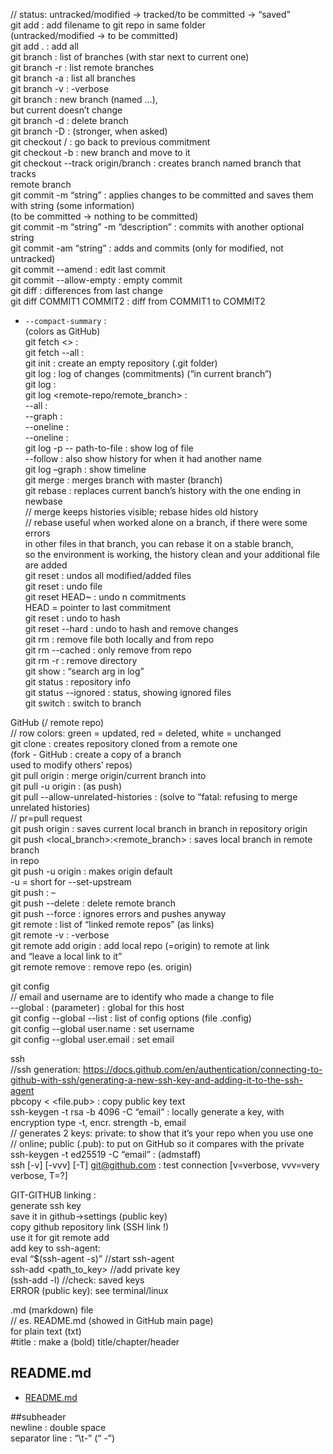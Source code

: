 // status: untracked/modified -> tracked/to be committed -> “saved”  
git add <filename> : add filename to git repo in same folder  
(untracked/modified -> to be committed)  
git add . : add all  
git branch : list of branches (with star next to current one)  
git branch -r : list remote branches  
git branch -a : list all branches  
git branch -v : -verbose  
git branch <branch-name> : new branch (named …),  
but current doesn’t change  
git branch -d <branch> : delete branch  
git branch -D <branch> : (stronger, when asked)  
git checkout <commit-hash>/<branch> : go back to previous commitment  
git checkout -b <branch-name> : new branch and move to it  
git checkout --track origin/branch : creates branch named branch that tracks  
		remote branch  
git commit -m “string” : applies changes to be committed and saves them with				 string (some information)  
				(to be committed -> nothing to be committed)  
git commit -m “string” -m “description” : commits with another optional string  
git commit -am “string” : adds and commits (only for modified, not untracked)  
git commit --amend : edit last commit  
git commit --allow-empty : empty commit  
git diff <commit> : differences from last change  
git diff COMMIT1 COMMIT2 : diff from COMMIT1 to COMMIT2  
*	`--compact-summary` :   
(colors as GitHub)  
git fetch <> :  
git fetch --all :  
git init : create an empty repository (.git folder)  
git log : log of changes (commitments) (“in current branch”)  
git log <branch> :  
git log <remote-repo/remote_branch> :   
	--all :   
--graph :   
--oneline :  
	--oneline :   
git log -p -- path-to-file : show log of file  
	--follow : also show history for when it had another name  
git log –graph : show timeline  
git merge <branch> : merges branch with master (branch)  
git rebase <newbase> : replaces current banch’s history with the one ending in newbase  
// merge keeps histories visible; rebase hides old history  
// rebase useful when worked alone on a branch, if there were some errors   
in other files in that branch, you can rebase it on a stable branch,  
so the environment is working, the history clean and your additional file are added  
git reset : undos all modified/added files  
git reset <file> : undo file  
git reset HEAD~<n> : undo n commitments  
HEAD = pointer to last commitment  
git reset <commit-hash> : undo to hash  
git reset --hard <commit-hash> : undo to hash and remove changes  
git rm <file> : remove file both locally and from repo  
git rm --cached <file> : only remove from repo  
git rm -r <directory> : remove directory  
git show <arg> : “search arg in log”  
git status : repository info  
git status --ignored : status, showing ignored files  
git switch <branch> : switch to branch  
  
GitHub (/ remote repo)  
// row colors: green = updated, red = deleted, white = unchanged  
git clone <link> : creates repository cloned from a remote one  
(fork - GitHub : create a copy of a branch  
		used to modify others’ repos)  
git pull origin <branch> : merge origin/current branch into <branch>  
git pull -u origin <branch> : (as push)  
git pull --allow-unrelated-histories : (solve to “fatal: refusing to merge unrelated histories)  
// pr=pull request  
git push origin <branch> : saves current local branch in branch in repository origin  
git push <repo> <local_branch>:<remote_branch> : saves local branch in remote branch  
			in repo  
git push -u origin <branch> : makes origin <branch> default  
					-u = short for --set-upstream  
git push : –  
git push --delete <repo> <branch> : delete remote branch  
git push --force <repo> <remote-branch> : ignores errors and pushes anyway  
git remote : list of “linked remote repos” (as links)  
git remote -v : -verbose  
git remote add origin <link> : add local repo (=origin) to remote at link   
and “leave a local link to it”  
git remote remove <repo> : remove repo (es. origin)  
  
git config  
// email and username are to identify who made a change to file  
--global : (parameter) : global for this host  
git config --global --list : list of config options (file .config)  
git config --global user.name <username> : set username  
git config --global user.email <email> : set email  
  
ssh  
//ssh generation: https://docs.github.com/en/authentication/connecting-to-github-with-ssh/generating-a-new-ssh-key-and-adding-it-to-the-ssh-agent  
pbcopy < <file.pub> : copy public key text  
ssh-keygen -t rsa -b 4096 -C “email” : locally generate a key, with   
encryption type -t, encr. strength -b, email  
// generates 2 keys: private: to show that it’s your repo when you use one  
// online; public (.pub): to put on GitHub so it compares with the private  
ssh-keygen -t ed25519 -C “email” : (admstaff)  
ssh [-v] [-vvv] [-T] git@github.com : test connection [v=verbose, vvv=very verbose, T=?]  
  
GIT-GITHUB linking :  
generate ssh key  
save it in github->settings (public key)  
copy github repository link (SSH link !)  
use it for git remote add  
add key to ssh-agent:  
eval “$(ssh-agent -s)”		//start ssh-agent  
ssh-add <path_to_key>	//add private key  
(ssh-add -l)			//check: saved keys  
ERROR (public key): see terminal/linux  
  
.md (markdown) file  
// es. README.md (showed in GitHub main page)  
for plain text (txt)  
#title : make a (bold) title/chapter/header  
## README.md  
*	[README.md](./README.md)  

##subheader  
newline : double space  
separator line : “\t-” (“    -”)  


